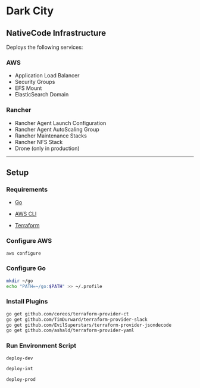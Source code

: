# Dark City

## NativeCode Infrastructure

Deploys the following services:

### AWS

- Application Load Balancer
- Security Groups
- EFS Mount
- ElasticSearch Domain

### Rancher

- Rancher Agent Launch Configuration
- Rancher Agent AutoScaling Group
- Rancher Maintenance Stacks
- Rancher NFS Stack
- Drone (only in production)

---

## Setup

### Requirements

- [Go](https://golang.org/dl])

- [AWS CLI](https://docs.aws.amazon.com/cli/latest/userguide/cli-chap-install.html)

- [Terraform](https://www.terraform.io/downloads.html)

### Configure AWS
```bash
aws configure
```

### Configure Go
```bash
mkdir ~/go
echo "PATH=~/go:$PATH" >> ~/.profile
```

### Install Plugins
```bash
go get github.com/coreos/terraform-provider-ct
go get github.com/TimDurward/terraform-provider-slack
go get github.com/EvilSuperstars/terraform-provider-jsondecode
go get github.com/ashald/terraform-provider-yaml
```

### Run Environment Script
```bash
deploy-dev

deploy-int

deploy-prod
```

